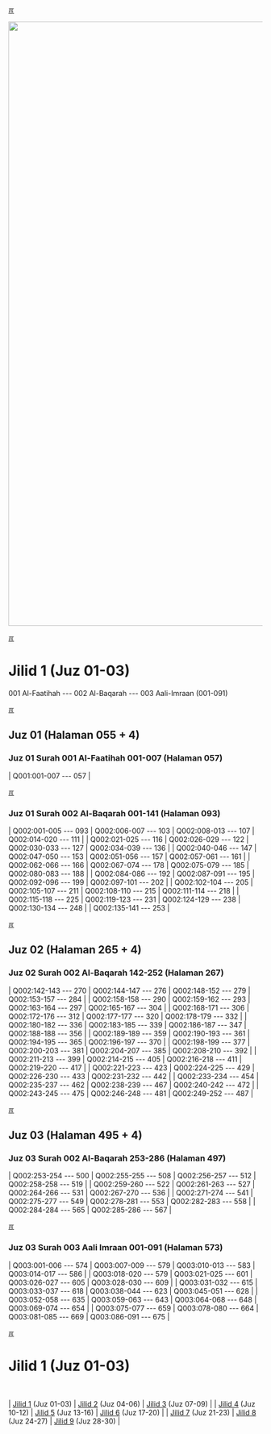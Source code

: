 ---
---

[&#x213C;](#idxXXX)<br id="idx000">

<img src="{{ site.baseurl }}/assets/images/z4816-02.jpg" style="width:1199px;">

[&#x213C;](#)<br id="idx1">
# Jilid 1 (Juz 01-03)

001 Al-Faatihah --- 002 Al-Baqarah --- 003 Aali-Imraan (001-091)

[&#x213C;](#)<br id="idx101001001">

## Juz 01 (Halaman 055 + 4)

### Juz 01 Surah 001 Al-Faatihah 001-007 (Halaman 057)

| Q001:001-007 --- 057 |

[&#x213C;](#)<br id="idx101002001">

### Juz 01 Surah 002 Al-Baqarah 001-141 (Halaman 093)

| Q002:001-005 --- 093 | Q002:006-007 --- 103 | Q002:008-013 --- 107 | Q002:014-020 --- 111 |
| Q002:021-025 --- 116 | Q002:026-029 --- 122 | Q002:030-033 --- 127 | Q002:034-039 --- 136 |
| Q002:040-046 --- 147 | Q002:047-050 --- 153 | Q002:051-056 --- 157 | Q002:057-061 --- 161 |
| Q002:062-066 --- 166 | Q002:067-074 --- 178 | Q002:075-079 --- 185 | Q002:080-083 --- 188 |
| Q002:084-086 --- 192 | Q002:087-091 --- 195 | Q002:092-096 --- 199 | Q002:097-101 --- 202 |
| Q002:102-104 --- 205 | Q002:105-107 --- 211 | Q002:108-110 --- 215 | Q002:111-114 --- 218 |
| Q002:115-118 --- 225 | Q002:119-123 --- 231 | Q002:124-129 --- 238 | Q002:130-134 --- 248 |
| Q002:135-141 --- 253 | 

[&#x213C;](#)<br id="idx102002142">

## Juz 02 (Halaman 265 + 4)

### Juz 02 Surah 002 Al-Baqarah 142-252 (Halaman 267)

| Q002:142-143 --- 270 | Q002:144-147 --- 276 | Q002:148-152 --- 279 | Q002:153-157 --- 284 |
| Q002:158-158 --- 290 | Q002:159-162 --- 293 | Q002:163-164 --- 297 | Q002:165-167 --- 304 |
| Q002:168-171 --- 306 | Q002:172-176 --- 312 | Q002:177-177 --- 320 | Q002:178-179 --- 332 |
| Q002:180-182 --- 336 | Q002:183-185 --- 339 | Q002:186-187 --- 347 | Q002:188-188 --- 356 |
| Q002:189-189 --- 359 | Q002:190-193 --- 361 | Q002:194-195 --- 365 | Q002:196-197 --- 370 |
| Q002:198-199 --- 377 | Q002:200-203 --- 381 | Q002:204-207 --- 385 | Q002:208-210 --- 392 |
| Q002:211-213 --- 399 | Q002:214-215 --- 405 | Q002:216-218 --- 411 | Q002:219-220 --- 417 |
| Q002:221-223 --- 423 | Q002:224-225 --- 429 | Q002:226-230 --- 433 | Q002:231-232 --- 442 |
| Q002:233-234 --- 454 | Q002:235-237 --- 462 | Q002:238-239 --- 467 | Q002:240-242 --- 472 |
| Q002:243-245 --- 475 | Q002:246-248 --- 481 | Q002:249-252 --- 487 |

[&#x213C;](#)<br id="idx103002495">

## Juz 03 (Halaman 495 + 4)

### Juz 03 Surah 002 Al-Baqarah 253-286 (Halaman 497)

| Q002:253-254 --- 500 | Q002:255-255 --- 508 | Q002:256-257 --- 512 | Q002:258-258 --- 519 |
| Q002:259-260 --- 522 | Q002:261-263 --- 527 | Q002:264-266 --- 531 | Q002:267-270 --- 536 |
| Q002:271-274 --- 541 | Q002:275-277 --- 549 | Q002:278-281 --- 553 | Q002:282-283 --- 558 |
| Q002:284-284 --- 565 | Q002:285-286 --- 567 |

[&#x213C;](#)<br id="idx103003001">

### Juz 03 Surah 003 Aali Imraan 001-091  (Halaman 573)

| Q003:001-006 --- 574 | Q003:007-009 --- 579 | Q003:010-013 --- 583 | Q003:014-017 --- 586 |
| Q003:018-020 --- 579 | Q003:021-025 --- 601 | Q003:026-027 --- 605 | Q003:028-030 --- 609 |
| Q003:031-032 --- 615 | Q003:033-037 --- 618 | Q003:038-044 --- 623 | Q003:045-051 --- 628 |
| Q003:052-058 --- 635 | Q003:059-063 --- 643 | Q003:064-068 --- 648 | Q003:069-074 --- 654 |
| Q003:075-077 --- 659 | Q003:078-080 --- 664 | Q003:081-085 --- 669 | Q003:086-091 --- 675 |

[&#x213C;](#)<br id="idxA">
# Jilid 1 (Juz 01-03)
<br id="XYZZY">

| [Jilid 1](001.md) (Juz 01-03) | [Jilid 2](002.md) (Juz 04-06) | [Jilid 3](003.md) (Juz 07-09) |
| [Jilid 4](004.md) (Juz 10-12) | [Jilid 5](005.md) (Juz 13-16) | [Jilid 6](006.md) (Juz 17-20) |
| [Jilid 7](007.md) (Juz 21-23) | [Jilid 8](008.md) (Juz 24-27) | [Jilid 9](009.md) (Juz 28-30) |

